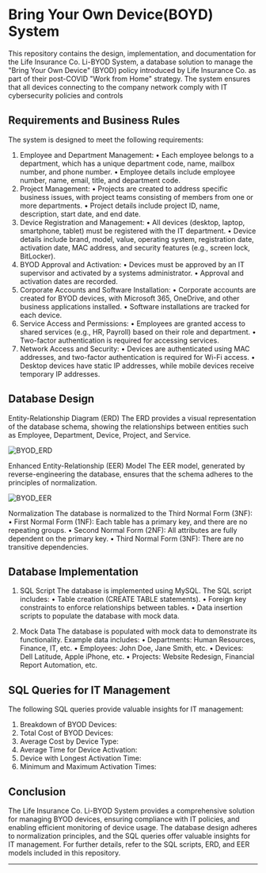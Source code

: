# Bring Your Own Device(BOYD) System

This repository contains the design, implementation, and documentation for the Life Insurance Co. Li-BYOD System, a database solution to manage the "Bring Your Own Device" (BYOD) policy introduced by Life Insurance Co. as part of their post-COVID "Work from Home" strategy. The system ensures that all devices connecting to the company network comply with IT cybersecurity policies and controls

## Requirements and Business Rules
The system is designed to meet the following requirements:
1.	Employee and Department Management:
 •	Each employee belongs to a department, which has a unique department code, name, mailbox number, and phone number.
 •	Employee details include employee number, name, email, title, and department code.
2.	Project Management:
 •	Projects are created to address specific business issues, with project teams consisting of members from one or more departments.
 •	Project details include project ID, name, description, start date, and end date.
3.	Device Registration and Management:
 •	All devices (desktop, laptop, smartphone, tablet) must be registered with the IT department.
 •	Device details include brand, model, value, operating system, registration date, activation date, MAC address, and security features (e.g., screen lock, BitLocker).
4.	BYOD Approval and Activation:
•	Devices must be approved by an IT supervisor and activated by a systems administrator.
•	Approval and activation dates are recorded.
5.	Corporate Accounts and Software Installation:
•	Corporate accounts are created for BYOD devices, with Microsoft 365, OneDrive, and other business applications installed.
•	Software installations are tracked for each device.
6.	Service Access and Permissions:
•	Employees are granted access to shared services (e.g., HR, Payroll) based on their role and department.
•	Two-factor authentication is required for accessing services.
7.	Network Access and Security:
•	Devices are authenticated using MAC addresses, and two-factor authentication is required for Wi-Fi access.
•	Desktop devices have static IP addresses, while mobile devices receive temporary IP addresses.

## Database Design
Entity-Relationship Diagram (ERD)
The ERD provides a visual representation of the database schema, showing the relationships between entities such as Employee, Department, Device, Project, and Service.

![BYOD_ERD](https://github.com/user-attachments/assets/cac55c4e-b6de-4c7d-a2fa-adbe9ba539c1)

Enhanced Entity-Relationship (EER) Model
The EER model, generated by reverse-engineering the database, ensures that the schema adheres to the principles of normalization.

![BYOD_EER](https://github.com/user-attachments/assets/ffe020c6-0dab-4964-b77e-9c53c5ec08cf)

Normalization
The database is normalized to the Third Normal Form (3NF):
•	First Normal Form (1NF): Each table has a primary key, and there are no repeating groups.
•	Second Normal Form (2NF): All attributes are fully dependent on the primary key.
•	Third Normal Form (3NF): There are no transitive dependencies.

## Database Implementation
1. SQL Script
The database is implemented using MySQL. The SQL script includes:
•	Table creation (CREATE TABLE statements).
•	Foreign key constraints to enforce relationships between tables.
•	Data insertion scripts to populate the database with mock data.

3. Mock Data
The database is populated with mock data to demonstrate its functionality. Example data includes:
•	Departments: Human Resources, Finance, IT, etc.
•	Employees: John Doe, Jane Smith, etc.
•	Devices: Dell Latitude, Apple iPhone, etc.
•	Projects: Website Redesign, Financial Report Automation, etc.

## SQL Queries for IT Management
The following SQL queries provide valuable insights for IT management:
1.	Breakdown of BYOD Devices:
2.	Total Cost of BYOD Devices:
3.	Average Cost by Device Type:
4.	Average Time for Device Activation:
5.	Device with Longest Activation Time:
6.	Minimum and Maximum Activation Times:

## Conclusion
The Life Insurance Co. Li-BYOD System provides a comprehensive solution for managing BYOD devices, ensuring compliance with IT policies, and enabling efficient monitoring of device usage. The database design adheres to normalization principles, and the SQL queries offer valuable insights for IT management.
For further details, refer to the SQL scripts, ERD, and EER models included in this repository.
________________________________________

